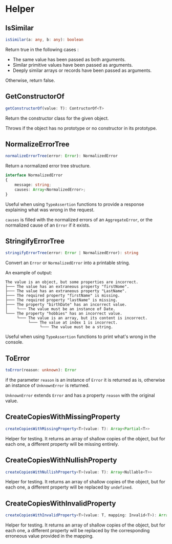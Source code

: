 # Helper

## IsSimilar

```ts
isSimilar(a: any, b: any): boolean
```

Return true in the following cases :

- The same value has been passed as both arguments.
- Similar primitive values have been passed as arguments.
- Deeply similar arrays or records have been passed as arguments.

Otherwise, return false.

## GetConstructorOf

```ts
getConstructorOf(value: T): ContructorOf<T>
```

Return the constructor class for the given object.

Throws if the object has no prototype or no constructor in its prototype.

## NormalizeErrorTree

```ts
normalizeErrorTree(error: Error): NormalizedError
```

Return a normalized error tree structure.

```ts
interface NormalizedError
{
	message: string;
	causes: Array<NormalizedError>;
}
```

Useful when using `TypeAssertion` functions to provide a response explaining what was wrong in the request.

`causes` is filled with the normalized errors of an `AggregateError`, or the normalized cause of an `Error` if it exists.

## StringifyErrorTree

```ts
stringifyErrorTree(error: Error | NormalizedError): string
```

Convert an `Error` or `NormalizedError` into a printable string.

An example of output:

```
The value is an object, but some properties are incorrect.
├─── The value has an extraneous property "firstNome".
├─── The value has an extraneous property "LastName".
├─── The required property "firstName" is missing.
├─── The required property "lastName" is missing.
├─── The property "birthDate" has an incorrect value.
│    └─── The value must be an instance of Date.
└─── The property "hobbies" has an incorrect value.
     └─── The value is an array, but its content is incorrect.
          └─── The value at index 1 is incorrect.
               └─── The value must be a string.
```

Useful when using `TypeAssertion` functions to print what's wrong in the console.

## ToError

```ts
toError(reason: unknown): Error
```

if the parameter `reason` is an instance of `Error` it is returned as is,
otherwise an instance of `UnknownError` is returned.

`UnknownError` extends `Error` and has a property `reason` with the original value.

## CreateCopiesWithMissingProperty

```ts
createCopiesWithMissingProperty<T>(value: T): Array<Partial<T>>
```

Helper for testing. It returns an array of shallow copies of the object, but for each one, a different property will be missing entirely.

## CreateCopiesWithNullishProperty

```ts
createCopiesWithNullishProperty<T>(value: T): Array<Nullable<T>>
```

Helper for testing. It returns an array of shallow copies of the object, but for each one, a different property will be replaced by `undefined`.

## CreateCopiesWithInvalidProperty

```ts
createCopiesWithInvalidProperty<T>(value: T, mapping: Invalid<T>): Array<Invalid<T>>
```

Helper for testing. It returns an array of shallow copies of the object, but for each one, a different property will be replaced by the corresponding erroneous value provided in the mapping.
